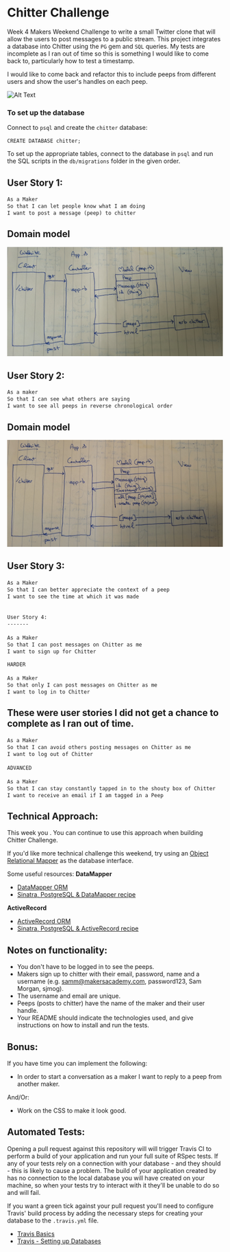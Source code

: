 Chitter Challenge
=================

Week 4 Makers Weekend Challenge to write a small Twitter clone that will allow the users to post messages to a public stream.
This project integrates a database into Chitter using the `PG` gem and `SQL` queries. My tests are incomplete as I ran out of time so this is something I would like to come back to, particularly how to test a timestamp.

I would like to come back and refactor this to include peeps from different users and show the user's handles on each peep.

![Alt Text](https://gph.is/g/469GyWX)


### To set up the database

Connect to `psql` and create the `chitter` database:

```
CREATE DATABASE chitter;
```

To set up the appropriate tables, connect to the database in `psql` and run the SQL scripts in the `db/migrations` folder in the given order.


User Story 1:
-------

```
As a Maker
So that I can let people know what I am doing  
I want to post a message (peep) to chitter

```

## Domain model

![domain_model](/images/dm_user_story_1.jpg)

User Story 2:
-------

```
As a maker
So that I can see what others are saying  
I want to see all peeps in reverse chronological order

```
## Domain model

![domain_model](/images/dm_user_story_2.jpg)

User Story 3:
-------

```
As a Maker
So that I can better appreciate the context of a peep
I want to see the time at which it was made


User Story 4:
-------

As a Maker
So that I can post messages on Chitter as me
I want to sign up for Chitter
```

```
HARDER

As a Maker
So that only I can post messages on Chitter as me
I want to log in to Chitter

```

These were user stories I did not get a chance to complete as I ran out of time.
-----
```
As a Maker
So that I can avoid others posting messages on Chitter as me
I want to log out of Chitter

ADVANCED

As a Maker
So that I can stay constantly tapped in to the shouty box of Chitter
I want to receive an email if I am tagged in a Peep
```

Technical Approach:
-----

This week you . You can continue to use this approach when building Chitter Challenge.

If you'd like more technical challenge this weekend, try using an [Object Relational Mapper](https://en.wikipedia.org/wiki/Object-relational_mapping) as the database interface.

Some useful resources:
**DataMapper**
- [DataMapper ORM](https://datamapper.org/)
- [Sinatra, PostgreSQL & DataMapper recipe](http://recipes.sinatrarb.com/p/databases/postgresql-datamapper)

**ActiveRecord**
- [ActiveRecord ORM](https://guides.rubyonrails.org/active_record_basics.html)
- [Sinatra, PostgreSQL & ActiveRecord recipe](http://recipes.sinatrarb.com/p/databases/postgresql-activerecord?#article)

Notes on functionality:
------

* You don't have to be logged in to see the peeps.
* Makers sign up to chitter with their email, password, name and a username (e.g. samm@makersacademy.com, password123, Sam Morgan, sjmog).
* The username and email are unique.
* Peeps (posts to chitter) have the name of the maker and their user handle.
* Your README should indicate the technologies used, and give instructions on how to install and run the tests.

Bonus:
-----

If you have time you can implement the following:

* In order to start a conversation as a maker I want to reply to a peep from another maker.

And/Or:

* Work on the CSS to make it look good.

Automated Tests:
-----

Opening a pull request against this repository will will trigger Travis CI to perform a build of your application and run your full suite of RSpec tests. If any of your tests rely on a connection with your database - and they should - this is likely to cause a problem. The build of your application created by has no connection to the local database you will have created on your machine, so when your tests try to interact with it they'll be unable to do so and will fail.

If you want a green tick against your pull request you'll need to configure Travis' build process by adding the necessary steps for creating your database to the `.travis.yml` file.

- [Travis Basics](https://docs.travis-ci.com/user/tutorial/)
- [Travis - Setting up Databases](https://docs.travis-ci.com/user/database-setup/)
